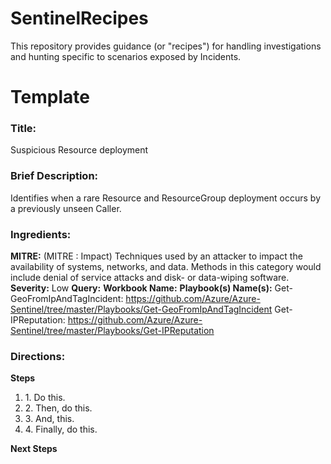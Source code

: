 # SentinelRecipes
This repository provides guidance (or "recipes") for handling investigations and hunting specific to scenarios exposed by Incidents.

<h1>Template</h1>

<h3><b>Title:</b></h3> Suspicious Resource deployment


<h3><b>Brief Description:</b></h3> 
Identifies when a rare Resource and ResourceGroup deployment occurs by a previously unseen Caller.


<h3><b>Ingredients:</b></h3> 

<b>MITRE:</b> <link> (MITRE : Impact) Techniques used by an attacker to impact the availability of systems, networks, and data. Methods in this category would include denial of service attacks and disk- or data-wiping software.
<b>Severity:</b> Low
<b>Query:</b> <link>
<b>Workbook Name:</b> <link>
<b>Playbook(s) Name(s):</b> 
Get-GeoFromIpAndTagIncident: https://github.com/Azure/Azure-Sentinel/tree/master/Playbooks/Get-GeoFromIpAndTagIncident
Get-IPReputation:  https://github.com/Azure/Azure-Sentinel/tree/master/Playbooks/Get-IPReputation

<h3><b>Directions:</b></h3> 

<b>Steps</b>
<ol>
	<li>1. Do this.</li>
	<li>2. Then, do this.</li>
	<li>3. And, this.</li>
	<li>4. Finally, do this.</li>
</ol>

<b>Next Steps</b>
